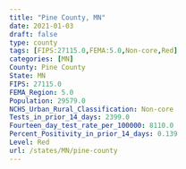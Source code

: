 ```yaml
---
title: "Pine County, MN"
date: 2021-01-03
draft: false
type: county
tags: [FIPS:27115.0,FEMA:5.0,Non-core,Red]
categories: [MN]
County: Pine County
State: MN
FIPS: 27115.0
FEMA_Region: 5.0
Population: 29579.0
NCHS_Urban_Rural_Classification: Non-core
Tests_in_prior_14_days: 2399.0
Fourteen_day_test_rate_per_100000: 8110.0
Percent_Positivity_in_prior_14_days: 0.139
Level: Red
url: /states/MN/pine-county
---
```



